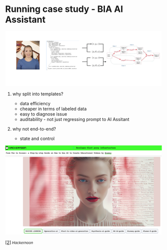 
# **Running case study - BIA AI Assistant** 


![Opening Picture](../Images/02_running_case.png)

1. why split into templates?
    - data efficiency 
    - cheaper in terms of labeled data
    - easy to diagnose issue
    - auditability - not just regressing prompt to AI Assitant

2. why not end-to-end?
   - state and control


![Hackernoon website](../Images/04_running_case.png)

[[2]](https://hackernoon.com/from-pen-to-screen-a-step-by-step-guide-on-how-to-use-ai-to-create-educational-videos)<small><i> Hackernoon</i></small>
   

